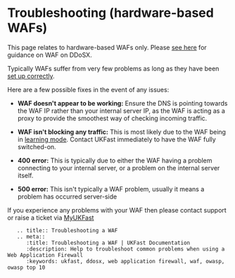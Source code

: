 # Troubleshooting (hardware-based WAFs)

This page relates to hardware-based WAFs only.  Please [see here](/security/ddos/wafsettings) for guidance on WAF on DDoSX.

Typically WAFs suffer from very few problems as long as they have been [set up correctly](/security/webapplicationfirewall/gettingstarted).

Here are a few possible fixes in the event of any issues:

  - **WAF doesn't appear to be working:**  Ensure the DNS is pointing towards the WAF IP rather than your internal server IP, as the WAF is acting as a proxy to provide the smoothest way of checking incoming traffic.

  - **WAF isn't blocking any traffic:**  This is most likely due to the WAF being in [learning mode](/security/webapplicationfirewall/gettingstarted).  Contact UKFast immediately to have the WAF fully switched-on.

  - **400 error:** This is typically due to either the WAF having a problem connecting to your internal server, or a problem on the internal server itself.

  - **500 error:** This isn't typically a WAF problem, usually it means a problem has occurred server-side

If you experience any problems with your WAF then please contact support or raise a ticket via [MyUKFast](https://portal.ans.co.uk)


```eval_rst
   .. title:: Troubleshooting a WAF
   .. meta::
      :title: Troubleshooting a WAF | UKFast Documentation
      :description: Help to troubleshoot common problems when using a Web Application Firewall
      :keywords: ukfast, ddosx, web application firewall, waf, owasp, owasp top 10
```
